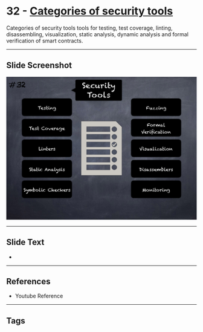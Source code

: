 
# 32 - [Categories of security tools](./Categories%20of%20security%20tools.md)

Categories of security tools tools for testing, test coverage, linting, disassembling, visualization, static analysis, dynamic analysis and formal verification of smart contracts.




___
## Slide Screenshot
![032.png](../../images/6.%20Audit%20Techniques%20and%20Tools%20101/032.png)
___
## Slide Text
- 
___
## References
- Youtube Reference
___
## Tags
